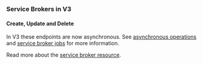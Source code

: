### Service Brokers in V3

#### Create, Update and Delete


In V3 these endpoints are now asynchronous. See [asynchronous operations](#asynchronous-operations) and [service broker jobs](#service-broker-jobs) for more information.

Read more about the [service broker resource](#service-brokers).

